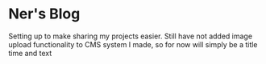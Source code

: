 # Ner's Blog

Setting up to make sharing my projects easier. Still have not added image upload functionality to CMS system I made, so for now will simply be a title time and text
